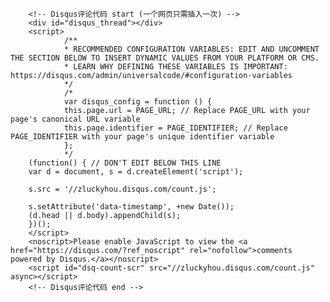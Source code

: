         <!-- Disqus评论代码 start (一个网页只需插入一次) -->
        <div id="disqus_thread"></div>
        <script>
                /**
                * RECOMMENDED CONFIGURATION VARIABLES: EDIT AND UNCOMMENT THE SECTION BELOW TO INSERT DYNAMIC VALUES FROM YOUR PLATFORM OR CMS.
                * LEARN WHY DEFINING THESE VARIABLES IS IMPORTANT: https://disqus.com/admin/universalcode/#configuration-variables
                */
                /*
                var disqus_config = function () {
                this.page.url = PAGE_URL; // Replace PAGE_URL with your page's canonical URL variable
                this.page.identifier = PAGE_IDENTIFIER; // Replace PAGE_IDENTIFIER with your page's unique identifier variable
                };
                */
        (function() { // DON'T EDIT BELOW THIS LINE
        var d = document, s = d.createElement('script');

        s.src = '//zluckyhou.disqus.com/count.js';

        s.setAttribute('data-timestamp', +new Date());
        (d.head || d.body).appendChild(s);
        })();
        </script>
        <noscript>Please enable JavaScript to view the <a href="https://disqus.com/?ref_noscript" rel="nofollow">comments powered by Disqus.</a></noscript>
        <script id="dsq-count-scr" src="//zluckyhou.disqus.com/count.js" async></script>
        <!-- Disqus评论代码 end -->

